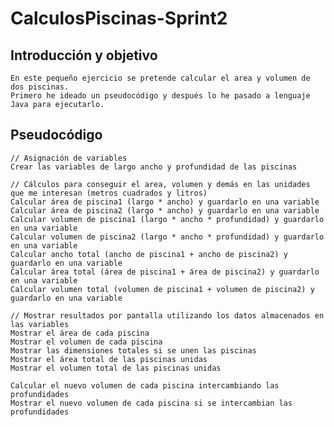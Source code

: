 # CalculosPiscinas-Sprint2

## Introducción y objetivo

    En este pequeño ejercicio se pretende calcular el area y volumen de dos piscinas.
    Primero he ideado un pseudocódigo y después lo he pasado a lenguaje Java para ejecutarlo.

## Pseudocódigo


    // Asignación de variables
    Crear las variables de largo ancho y profundidad de las piscinas

    // Cálculos para conseguir el area, volumen y demás en las unidades que me interesan (metros cuadrados y litros)
    Calcular área de piscina1 (largo * ancho) y guardarlo en una variable
    Calcular área de piscina2 (largo * ancho) y guardarlo en una variable
    Calcular volumen de piscina1 (largo * ancho * profundidad) y guardarlo en una variable 
    Calcular volumen de piscina2 (largo * ancho * profundidad) y guardarlo en una variable
    Calcular ancho total (ancho de piscina1 + ancho de piscina2) y guardarlo en una variable
    Calcular área total (área de piscina1 + área de piscina2) y guardarlo en una variable
    Calcular volumen total (volumen de piscina1 + volumen de piscina2) y guardarlo en una variable

    // Mostrar resultados por pantalla utilizando los datos almacenados en las variables
    Mostrar el área de cada piscina
    Mostrar el volumen de cada piscina
    Mostrar las dimensiones totales si se unen las piscinas
    Mostrar el área total de las piscinas unidas
    Mostrar el volumen total de las piscinas unidas

    Calcular el nuevo volumen de cada piscina intercambiando las profundidades 
    Mostrar el nuevo volumen de cada piscina si se intercambian las profundidades
